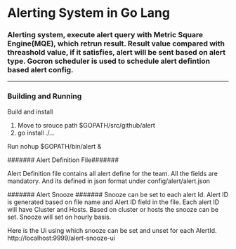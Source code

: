 
# Alerting System in Go Lang 
### Alerting system, execute alert query with Metric Square Engine(MQE), which retrun result. Result value compared with threashold value, if it satisfies, alert will be sent based on alert type. Gocron scheduler is used to schedule alert defintion based alert config.
---

### Building and Running

Build and install 
 1) Move to srouce path $GOPATH/src/github/alert
 2) go install ./...

Run
 nohup $GOPATH/bin/alert &

####### Alert Definition File#######

 Alert Definition file contains all alert define for the team. All the fields are mandatory. And its defined in json format
under config/alert/alert.json

####### Alert Snooze #######
   Snooze can be set to each alert Id. Alert ID is generated based on file name and Alert ID field in the file. Each alert ID will have Cluster and Hosts. Based on cluster or hosts the snooze can be set. Snooze will set on hourly basis.

   Here is the Ui using which snooze can be set and unset for each AlertId. http://localhost:9999/alert-snooze-ui

